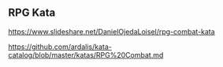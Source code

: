 
## RPG Kata

https://www.slideshare.net/DanielOjedaLoisel/rpg-combat-kata

https://github.com/ardalis/kata-catalog/blob/master/katas/RPG%20Combat.md